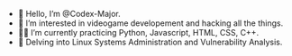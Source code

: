 - 👋 Hello, I’m @Codex-Major.
- 👀 I’m interested in videogame developement and hacking all the things.
- 👨‍💻 I’m currently practicing Python, Javascript, HTML, CSS, C++.
- 🧗 Delving into Linux Systems Administration and Vulnerability Analysis.
